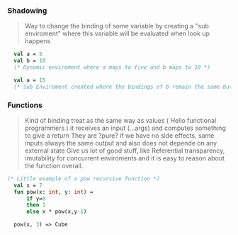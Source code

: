### Shadowing

> Way to change the binding of some variable by creating a "sub enviroment" where this variable will be evaluated when look up happens

```sml
  val a = 5
  val b = 10
  (* Dynamic enviroment where a maps to five and b maps to 10 *)

  val a = 15
  (* Sub Enviroment created where the bindings of b remain the same but the "a" biding was shadowed in the Dynamic enviroment *)

```

### Functions
  > Kind of binding treat as the same way as values ( Hello functional programmers ) it receives an input (...args) and computes something to give a return
  > They are ?pure? if we have no side effects, same inputs always the same output and also does not depende on any external state
  > Give us lot of good stuff, like Referential transparency, imutability for concurrent enviroments and it is easy to reason about the function overall.

```sml 
(* Little example of a pow recursive function *)
  val x = 7
  fun pow(x: int, y: int) = 
      if y=0
      then 1
      else x * pow(x,y-1)

  pow(x, 3) => Cube 
```
